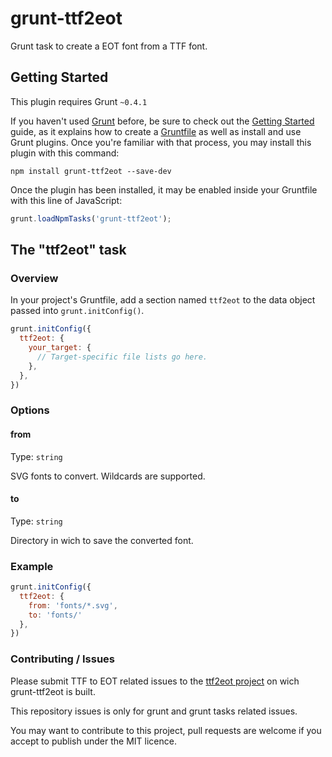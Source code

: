 # grunt-ttf2eot

Grunt task to create a EOT font from a TTF font.

## Getting Started
This plugin requires Grunt `~0.4.1`

If you haven't used [Grunt](http://gruntjs.com/) before, be sure to check out
 the [Getting Started](http://gruntjs.com/getting-started) guide, as it
 explains how to create a [Gruntfile](http://gruntjs.com/sample-gruntfile) as
 well as install and use Grunt plugins. Once you're familiar with that process,
 you may install this plugin with this command:

```shell
npm install grunt-ttf2eot --save-dev
```

Once the plugin has been installed, it may be enabled inside your Gruntfile
 with this line of JavaScript:

```js
grunt.loadNpmTasks('grunt-ttf2eot');
```

## The "ttf2eot" task

### Overview
In your project's Gruntfile, add a section named `ttf2eot` to the data
 object passed into `grunt.initConfig()`.

```js
grunt.initConfig({
  ttf2eot: {
    your_target: {
      // Target-specific file lists go here.
    },
  },
})
```

### Options

#### from
Type: `string`

SVG fonts to convert. Wildcards are supported.

#### to
Type: `string`

Directory in wich to save the converted font.

### Example

```js
grunt.initConfig({
  ttf2eot: {
    from: 'fonts/*.svg',
    to: 'fonts/'
  },
})
```

### Contributing / Issues

Please submit TTF to EOT related issues to the
 [ttf2eot project](https://github.com/fontello/ttf2eot)
 on wich grunt-ttf2eot is built.

This repository issues is only for grunt and grunt tasks related issues.

You may want to contribute to this project, pull requests are welcome if you
 accept to publish under the MIT licence.
